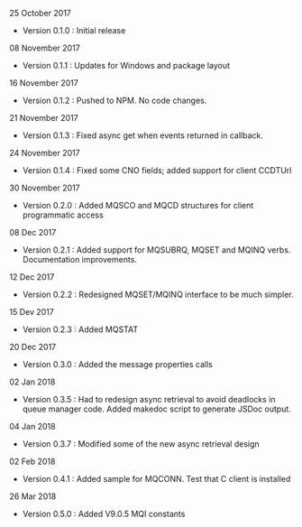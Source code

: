
25 October 2017
* Version 0.1.0 : Initial release

08 November 2017
* Version 0.1.1 : Updates for Windows and package layout

16 November 2017
* Version 0.1.2 : Pushed to NPM. No code changes.

21 November 2017
* Version 0.1.3 : Fixed async get when events returned in callback.

24 November 2017
* Version 0.1.4 : Fixed some CNO fields; added support for client CCDTUrl

30 November 2017
* Version 0.2.0 : Added MQSCO and MQCD structures for client programmatic access

08 Dec 2017
* Version 0.2.1 : Added support for MQSUBRQ, MQSET and MQINQ verbs. Documentation improvements.

12 Dec 2017
* Version 0.2.2 : Redesigned MQSET/MQINQ interface to be much simpler.

15 Dev 2017
* Version 0.2.3 : Added MQSTAT

20 Dec 2017
* Version 0.3.0 : Added the message properties calls

02 Jan 2018
* Version 0.3.5 : Had to redesign async retrieval to avoid deadlocks
in queue manager code. Added makedoc script to generate JSDoc output.

04 Jan 2018
* Version 0.3.7 : Modified some of the new async retrieval design

02 Feb 2018
* Version 0.4.1 : Added sample for MQCONN. Test that C client is installed

26 Mar 2018
* Version 0.5.0 : Added V9.0.5 MQI constants

